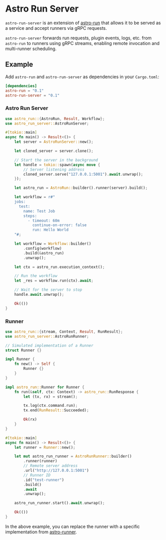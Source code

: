 # Astro Run Server

`astro-run-server` is an extension of [astro-run](https://github.com/panghu-huang/astro-run) that allows it to be served as a service and accept runners via gRPC requests.

`astro-run-server` forwards run requests, plugin events, logs, etc. from `astro-run` to runners using gRPC streams, enabling remote invocation and multi-runner scheduling.

## Example

Add `astro-run` and `astro-run-server` as dependencies in your `Cargo.toml`:

```toml
[dependencies]
astro-run = "0.1"
astro-run-server = "0.1"
```

### Astro Run Server

```rust
use astro_run::{AstroRun, Result, Workflow};
use astro_run_server::AstroRunServer;

#[tokio::main]
async fn main() -> Result<()> {
    let server = AstroRunServer::new();

    let cloned_server = server.clone();

    // Start the server in the background
    let handle = tokio::spawn(async move {
        // Server listening address
        cloned_server.serve("127.0.0.1:5001").await.unwrap();
    });

    let astro_run = AstroRun::builder().runner(server).build();

    let workflow = r#"
    jobs:
      test:
        name: Test Job
        steps:
          - timeout: 60m
            continue-on-error: false
            run: Hello World
    "#;

    let workflow = Workflow::builder()
        .config(workflow)
        .build(&astro_run)
        .unwrap();

    let ctx = astro_run.execution_context();

    // Run the workflow
    let _res = workflow.run(ctx).await;

    // Wait for the server to stop
    handle.await.unwrap();

    Ok(())
}
```

### Runner

```rust
use astro_run::{stream, Context, Result, RunResult};
use astro_run_server::AstroRunRunner;

// Simulated implementation of a Runner
struct Runner {}

impl Runner {
    fn new() -> Self {
        Runner {}
    }
}

impl astro_run::Runner for Runner {
    fn run(&self, ctx: Context) -> astro_run::RunResponse {
        let (tx, rx) = stream();

        tx.log(ctx.command.run);
        tx.end(RunResult::Succeeded);

        Ok(rx)
    }
}

#[tokio::main]
async fn main() -> Result<()> {
    let runner = Runner::new();

    let mut astro_run_runner = AstroRunRunner::builder()
        .runner(runner)
        // Remote server address
        .url("http://127.0.0.1:5001")
        // Runner ID
        .id("test-runner")
        .build()
        .await
        .unwrap();

    astro_run_runner.start().await.unwrap();

    Ok(())
}
```

In the above example, you can replace the runner with a specific implementation from [astro-runner](../astro-runner).